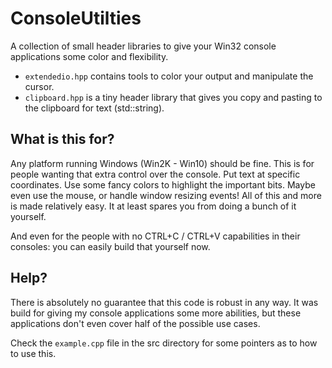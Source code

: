 # ConsoleUtilties
A collection of small header libraries to give your Win32 console applications some color and flexibility.
- `extendedio.hpp` contains tools to color your output and manipulate the cursor.
- `clipboard.hpp` is a tiny header library that gives you copy and pasting to the clipboard for text (std::string).

## What is this for?
Any platform running Windows (Win2K - Win10) should be fine. This is for people wanting that extra control over the console. Put text at specific coordinates. Use some fancy colors to highlight the important bits. Maybe even use the mouse, or handle window resizing events! All of this and more is made relatively easy. It at least spares you from doing a bunch of it yourself.

And even for the people with no CTRL+C / CTRL+V capabilities in their consoles: you can easily build that yourself now.

## Help?
There is absolutely no guarantee that this code is robust in any way. It was build for giving my console applications some more abilities, but these applications don't even cover half of the possible use cases.

Check the `example.cpp` file in the src directory for some pointers as to how to use this.
